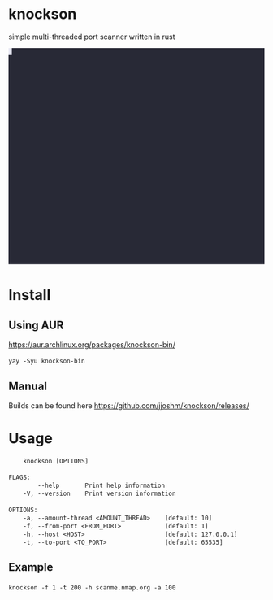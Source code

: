# knockson
simple multi-threaded port scanner written in rust

![Example](./docs/knockson.svg)

# Install
## Using AUR
https://aur.archlinux.org/packages/knockson-bin/

`yay -Syu knockson-bin`

## Manual
Builds can be found here https://github.com/jjoshm/knockson/releases/

# Usage
```USAGE:
    knockson [OPTIONS]

FLAGS:
        --help       Print help information
    -V, --version    Print version information

OPTIONS:
    -a, --amount-thread <AMOUNT_THREAD>    [default: 10]
    -f, --from-port <FROM_PORT>            [default: 1]
    -h, --host <HOST>                      [default: 127.0.0.1]
    -t, --to-port <TO_PORT>                [default: 65535]
```

## Example
`knockson -f 1 -t 200 -h scanme.nmap.org -a 100`
